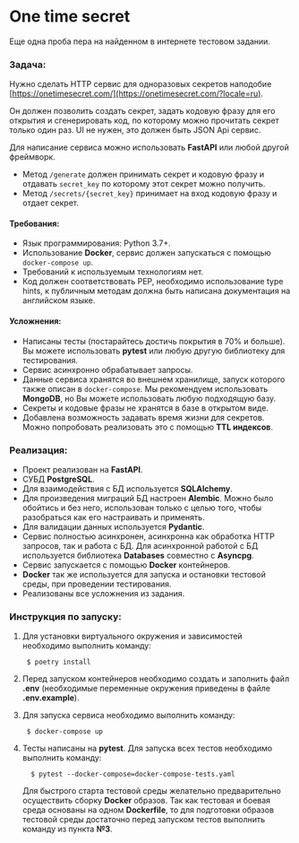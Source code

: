 # One time secret

Еще одна проба пера на найденном в интернете тестовом задании.

### Задача:

Нужно сделать HTTP сервис для одноразовых секретов наподобие [https://onetimesecret.com/](https://onetimesecret.com/?locale=ru).

Он должен позволить создать секрет, задать кодовую фразу для его открытия и cгенерировать код, по которому можно прочитать секрет только один раз. UI не нужен, это должен быть JSON Api сервис.

Для написание сервиса можно использовать **FastAPI** или любой другой фреймворк.

- Метод `/generate` должен принимать секрет и кодовую фразу и отдавать `secret_key` по которому этот секрет можно получить.
- Метод `/secrets/{secret_key}` принимает на вход кодовую фразу и отдает секрет.

#### Требования:

- Язык программирования: Python 3.7+.
- Использование **Docker**, сервис должен запускаться с помощью `docker-compose up`.
- Требований к используемым технологиям нет.
- Код должен соответствовать PEP, необходимо использование type hints, к публичным методам должна быть написана документация на английском языке.

#### Усложнения:

- Написаны тесты (постарайтесь достичь покрытия в 70% и больше). Вы можете использовать **pytest** или любую другую библиотеку для тестирования.
- Сервис асинхронно обрабатывает запросы.
- Данные сервиса хранятся во внешнем хранилище, запуск которого также описан в `docker-compose`. Мы рекомендуем использовать **MongoDB**, но Вы можете использовать любую подходящую базу.
- Секреты и кодовые фразы не хранятся в базе в открытом виде.
- Добавлена возможность задавать время жизни для секретов. Можно попробовать реализовать это с помощью **TTL индексов**.


### Реализация:

- Проект реализован на **FastAPI**.
- СУБД **PostgreSQL**.
- Для взаимодействия с БД используется **SQLAlchemy**.
- Для произведения миграций БД настроен **Alembic**. Можно было обойтись и без него, использован только с целью того, чтобы разобраться как его настраивать и применять.
- Для валидации данных используется **Pydantic**.
- Сервис полностью асинхронен, асинхронна как обработка HTTP запросов, так и работа с БД. Для асинхронной работой с БД используется библиотека **Databases** совместно с **Asyncpg**.
- Сервис запускается с помощью **Docker** контейнеров.
- **Docker** так же используется для запуска и остановки тестовой среды, при проведении тестирования.
- Реализованы все усложнения из задания.


### Инструкция по запуску:

1) Для установки виртуального окружения и зависимостей необходимо выполнить команду:

        $ poetry install

2) Перед запуском контейнеров необходимо создать и заполнить файл **.env** (необходимые переменные окружения приведены в файле **.env.example**).

3) Для запуска сервиса необходимо выполнить команду:

        $ docker-compose up

4) Тесты написаны на **pytest**. Для запуска всех тестов необходимо выполнить команду:

         $ pytest --docker-compose=docker-compose-tests.yaml

    Для быстрого старта тестовой среды желательно предварительно осуществить сборку **Docker** образов. Так как тестовая и боевая среда основаны на одном **Dockerfile**, то для подготовки образов тестовой среды достаточно перед запуском тестов выполнить команду из пункта **№3**.
